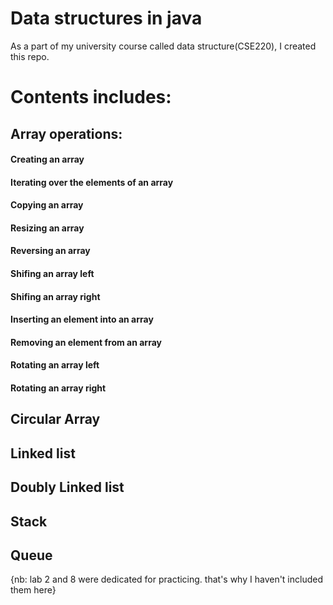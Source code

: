 # Data structures in java

As a part of my university course called data structure(CSE220), I created this repo.   
# Contents includes:
## Array operations:
#### Creating an array
#### Iterating over the elements of an array
#### Copying an array
#### Resizing an array
#### Reversing an array
#### Shifing an array left
#### Shifing an array right
#### Inserting an element into an array
#### Removing an element from an array
#### Rotating an array left
#### Rotating an array right

## Circular Array
## Linked list
## Doubly Linked list
## Stack
## Queue

{nb: lab 2 and 8 were dedicated for practicing. that's why I haven't included them here}
